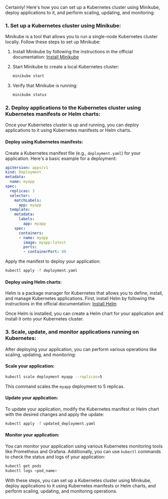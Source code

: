 Certainly! Here's how you can set up a Kubernetes cluster using Minikube, deploy applications to it, and perform scaling, updating, and monitoring:

### 1. Set up a Kubernetes cluster using Minikube:
Minikube is a tool that allows you to run a single-node Kubernetes cluster locally. Follow these steps to set up Minikube:

1. Install Minikube by following the instructions in the official documentation: [Install Minikube](https://minikube.sigs.k8s.io/docs/start/)

2. Start Minikube to create a local Kubernetes cluster:
   ```bash
   minikube start
   ```

3. Verify that Minikube is running:
   ```bash
   minikube status
   ```

### 2. Deploy applications to the Kubernetes cluster using Kubernetes manifests or Helm charts:
Once your Kubernetes cluster is up and running, you can deploy applications to it using Kubernetes manifests or Helm charts.

#### Deploy using Kubernetes manifests:
Create a Kubernetes manifest file (e.g., `deployment.yaml`) for your application. Here's a basic example for a deployment:

```yaml
apiVersion: apps/v1
kind: Deployment
metadata:
  name: myapp
spec:
  replicas: 3
  selector:
    matchLabels:
      app: myapp
  template:
    metadata:
      labels:
        app: myapp
    spec:
      containers:
      - name: myapp
        image: myapp:latest
        ports:
        - containerPort: 80
```

Apply the manifest to deploy your application:
```bash
kubectl apply -f deployment.yaml
```

#### Deploy using Helm charts:
Helm is a package manager for Kubernetes that allows you to define, install, and manage Kubernetes applications. First, install Helm by following the instructions in the official documentation: [Install Helm](https://helm.sh/docs/intro/install/)

Once Helm is installed, you can create a Helm chart for your application and install it onto your Kubernetes cluster.

### 3. Scale, update, and monitor applications running on Kubernetes:
After deploying your application, you can perform various operations like scaling, updating, and monitoring:

#### Scale your application:
```bash
kubectl scale deployment myapp --replicas=5
```

This command scales the `myapp` deployment to 5 replicas.

#### Update your application:
To update your application, modify the Kubernetes manifest or Helm chart with the desired changes and apply the update:
```bash
kubectl apply -f updated_deployment.yaml
```

#### Monitor your application:
You can monitor your application using various Kubernetes monitoring tools like Prometheus and Grafana. Additionally, you can use `kubectl` commands to check the status and logs of your application:
```bash
kubectl get pods
kubectl logs <pod_name>
```

With these steps, you can set up a Kubernetes cluster using Minikube, deploy applications to it using Kubernetes manifests or Helm charts, and perform scaling, updating, and monitoring operations.
